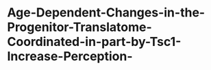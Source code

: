 # Age-Dependent-Changes-in-the-Progenitor-Translatome-Coordinated-in-part-by-Tsc1-Increase-Perception-